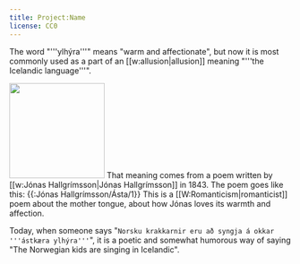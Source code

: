 ```yaml
---
title: Project:Name
license: CC0
---
```


The word "'''ylhýra'''" means "warm and affectionate", but now it is most commonly used as a part of an [[w:allusion|allusion]] meaning "'''the Icelandic language'''".

<Image src="Jonash.jpg" width="170" position="right"/>
That meaning comes from a poem written by [[w:Jónas Hallgrímsson|Jónas Hallgrímsson]] in 1843. The poem goes like this:
{{:Jónas Hallgrímsson/Ásta/1}}
This is a [[W:Romanticism|romanticist]] poem about the mother tongue, about how Jónas loves its warmth and affection.

Today, when someone says "`Norsku krakkarnir eru að syngja á okkar '''ástkæra ylhýra'''`", it is a poetic and somewhat humorous way of saying "The Norwegian kids are singing in Icelandic".
